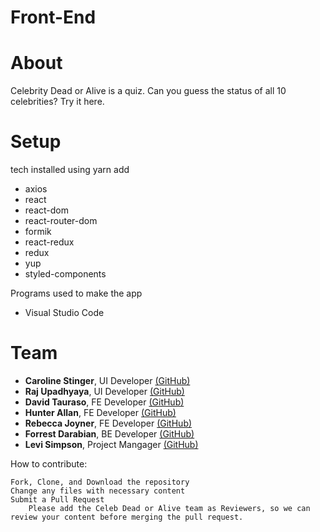 # Front-End
About
====
Celebrity Dead or Alive is a quiz.  Can you guess the status of all
10 celebrities?  Try it here.


Setup
===

tech installed using yarn add
*   axios
*   react
*   react-dom
*   react-router-dom
*   formik
*   react-redux
*   redux
*   yup
*   styled-components

Programs used to make the app

*   Visual Studio Code



Team
===

*   **Caroline Stinger**, UI Developer [(GitHub)](https://github.com/kelpiy)
*   **Raj Upadhyaya**, UI Developer [(GitHub)](https://github.com/rUpadhyayahacks)
*   **David Tauraso**, FE Developer [(GitHub)](https://github.com/dtauraso)
*   **Hunter Allan**, FE Developer [(GitHub)](https://github.com/Hunter5555)
*   **Rebecca Joyner**, FE Developer [(GitHub)](https://github.com/rebeccajoyner)
*   **Forrest Darabian**, BE Developer [(GitHub)](https://github.com/Forrestdarabian)
*   **Levi Simpson**, Project Mangager [(GitHub)](https://github.com/Levi-Huynh)

How to contribute:

    Fork, Clone, and Download the repository
    Change any files with necessary content
    Submit a Pull Request
        Please add the Celeb Dead or Alive team as Reviewers, so we can review your content before merging the pull request.

